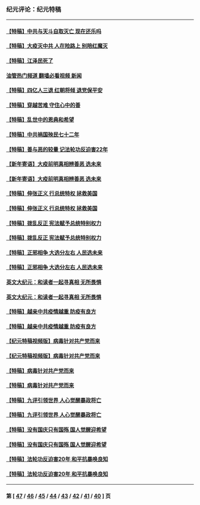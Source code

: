 ### 纪元评论：纪元特稿
---
#### [【特稿】中共与天斗自取灭亡 现在还乐吗](../../pages/nsc424/n13897482.md?02200330) 
#### [【特稿】大疫灭中共 人在险路上 别陪红魔灭](../../pages/nsc424/n13890697.md?02200330) 
#### [【特稿】江泽民死了](../../pages/nsc424/n13876300.md?02200330) 
#### [油管热门频道 翻墙必看视频 新闻](ok?02200330)
#### [【特稿】四亿人三退 红朝将倾 退党保平安](../../pages/nsc424/n13794378.md?02200330) 
#### [【特稿】穿越苦难 守住心中的善](../../pages/nsc424/n13784979.md?02200330) 
#### [【特稿】乱世中的恩典和希望](../../pages/nsc424/n13734687.md?02200330) 
#### [【特稿】中共祸国殃民七十二年](../../pages/nsc424/n13272607.md?02200330) 
#### [【特稿】善与恶的较量 记法轮功反迫害22年](../../pages/nsc424/n13086597.md?02200330) 
#### [【新年寄语】大疫前明真相辨善恶 选未来](../../pages/nsc424/n12660855.md?02200330) 
#### [【新年寄语】大疫前明真相辨善恶 选未来](../../pages/nsc424/n12660855.md?02200330) 
#### [【特稿】伸张正义 行总统特权 拯救美国](../../pages/nsc424/n12616806.md?02200330) 
#### [【特稿】伸张正义 行总统特权 拯救美国](../../pages/nsc424/n12616806.md?02200330) 
#### [【特稿】拨乱反正 宪法赋予总统特别权力](../../pages/nsc424/n12598306.md?02200330) 
#### [【特稿】拨乱反正 宪法赋予总统特别权力](../../pages/nsc424/n12598306.md?02200330) 
#### [【特稿】正邪相争 大选分左右 人民选未来](../../pages/nsc424/n12545208.md?02200330) 
#### [【特稿】正邪相争 大选分左右 人民选未来](../../pages/nsc424/n12545208.md?02200330) 
#### [英文大纪元：和读者一起寻真相 无所畏惧](../../pages/nsc424/n12542027.md?02200330) 
#### [英文大纪元：和读者一起寻真相 无所畏惧](../../pages/nsc424/n12542027.md?02200330) 
#### [【特稿】越亲中共疫情越重 防疫有良方](../../pages/nsc424/n12042989.md?02200330) 
#### [【特稿】越亲中共疫情越重 防疫有良方](../../pages/nsc424/n12042989.md?02200330) 
#### [【纪元特稿视频版】病毒针对共产党而来](../../pages/nsc424/n11977328.md?02200330) 
#### [【纪元特稿视频版】病毒针对共产党而来](../../pages/nsc424/n11977328.md?02200330) 
#### [【特稿】病毒针对共产党而来](../../pages/nsc424/n11928818.md?02200330) 
#### [【特稿】病毒针对共产党而来](../../pages/nsc424/n11928818.md?02200330) 
#### [【特稿】九评引领世界 人心觉醒暴政将亡](../../pages/nsc424/n11660496.md?02200330) 
#### [【特稿】九评引领世界 人心觉醒暴政将亡](../../pages/nsc424/n11660496.md?02200330) 
#### [【特稿】没有国庆只有国殇 国人觉醒迎希望](../../pages/nsc424/n11549354.md?02200330) 
#### [【特稿】没有国庆只有国殇 国人觉醒迎希望](../../pages/nsc424/n11549354.md?02200330) 
#### [【特稿】法轮功反迫害20年 和平抗暴唤良知](../../pages/nsc424/n11389135.md?02200330) 
#### [【特稿】法轮功反迫害20年 和平抗暴唤良知](../../pages/nsc424/n11389135.md?02200330) 

---
#### 第 [ [47](./47.md?02200330) / [46](./46.md?02200330) / [45](./45.md?02200330) / [44](./44.md?02200330) / [43](./43.md?02200330) / [42](./42.md?02200330) / [41](./41.md?02200330) / [40](./40.md?02200330) ] 页
